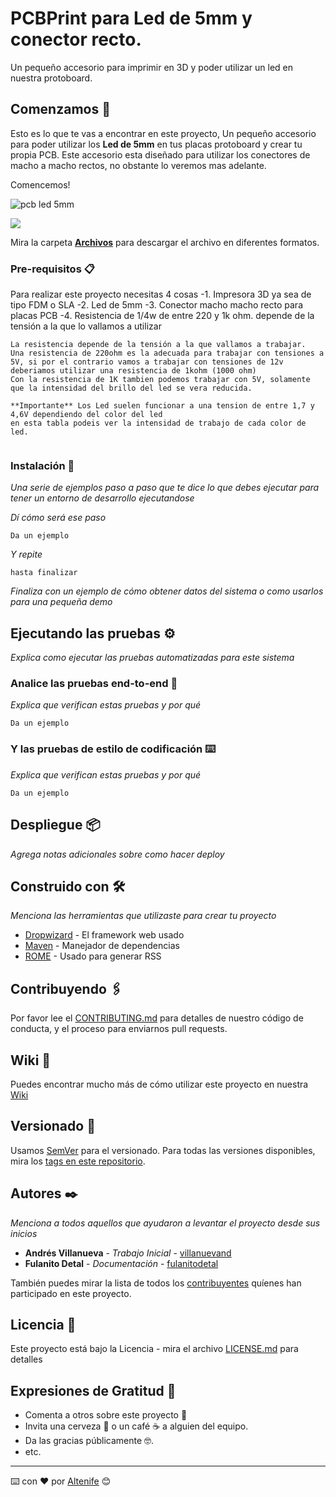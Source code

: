 # PCBPrint para Led de 5mm y conector recto.

Un pequeño accesorio para imprimir en 3D y poder utilizar un led en nuestra protoboard.

## Comenzamos 🚀

Esto es lo que te vas a encontrar en este proyecto, Un pequeño accesorio para poder utilizar los **Led de 5mm** en tus placas protoboard y crear tu propia PCB.
Este accesorio esta diseñado para utilizar los conectores de macho a macho rectos, no obstante lo veremos mas adelante.

Comencemos!

![pcb led 5mm](https://github.com/altenife/PCbPrints/blob/master/PCBPrint_Led_5mm_recto/Imagenes/PCBPrint%20led%205mm%20recto.jpg)


![](name-of-giphy.gif)

Mira la carpeta [**Archivos**](https://github.com/altenife/PCbPrints/tree/master/PCBPrint_Led_5mm_recto/Archivos) para descargar el archivo en diferentes formatos.


### Pre-requisitos 📋

Para realizar este proyecto necesitas 4 cosas
-1. Impresora 3D ya sea de tipo FDM o SLA
-2. Led de 5mm
-3. Conector macho macho recto para placas PCB
-4. Resistencia de 1/4w de entre 220 y 1k ohm. depende de la tensión a la que lo vallamos a utilizar

```
La resistencia depende de la tensión a la que vallamos a trabajar.
Una resistencia de 220ohm es la adecuada para trabajar con tensiones a 5V, si por el contrario vamos a trabajar con tensiones de 12v deberiamos utilizar una resistencia de 1kohm (1000 ohm)
Con la resistencia de 1K tambien podemos trabajar con 5V, solamente que la intensidad del brillo del led se vera reducida.

**Importante** Los Led suelen funcionar a una tension de entre 1,7 y 4,6V dependiendo del color del led
en esta tabla podeis ver la intensidad de trabajo de cada color de led.


```

### Instalación 🔧

_Una serie de ejemplos paso a paso que te dice lo que debes ejecutar para tener un entorno de desarrollo ejecutandose_

_Dí cómo será ese paso_

```
Da un ejemplo
```

_Y repite_

```
hasta finalizar
```

_Finaliza con un ejemplo de cómo obtener datos del sistema o como usarlos para una pequeña demo_

## Ejecutando las pruebas ⚙️

_Explica como ejecutar las pruebas automatizadas para este sistema_

### Analice las pruebas end-to-end 🔩

_Explica que verifican estas pruebas y por qué_

```
Da un ejemplo
```

### Y las pruebas de estilo de codificación ⌨️

_Explica que verifican estas pruebas y por qué_

```
Da un ejemplo
```

## Despliegue 📦

_Agrega notas adicionales sobre como hacer deploy_

## Construido con 🛠️

_Menciona las herramientas que utilizaste para crear tu proyecto_

* [Dropwizard](http://www.dropwizard.io/1.0.2/docs/) - El framework web usado
* [Maven](https://maven.apache.org/) - Manejador de dependencias
* [ROME](https://rometools.github.io/rome/) - Usado para generar RSS

## Contribuyendo 🖇️

Por favor lee el [CONTRIBUTING.md](https://gist.github.com/villanuevand/xxxxxx) para detalles de nuestro código de conducta, y el proceso para enviarnos pull requests.

## Wiki 📖

Puedes encontrar mucho más de cómo utilizar este proyecto en nuestra [Wiki](https://github.com/tu/proyecto/wiki)

## Versionado 📌

Usamos [SemVer](http://semver.org/) para el versionado. Para todas las versiones disponibles, mira los [tags en este repositorio](https://github.com/tu/proyecto/tags).

## Autores ✒️

_Menciona a todos aquellos que ayudaron a levantar el proyecto desde sus inicios_

* **Andrés Villanueva** - *Trabajo Inicial* - [villanuevand](https://github.com/villanuevand)
* **Fulanito Detal** - *Documentación* - [fulanitodetal](#fulanito-de-tal)

También puedes mirar la lista de todos los [contribuyentes](https://github.com/your/project/contributors) quíenes han participado en este proyecto.

## Licencia 📄

Este proyecto está bajo la Licencia  - mira el archivo [LICENSE.md](LICENSE.md) para detalles

## Expresiones de Gratitud 🎁

* Comenta a otros sobre este proyecto 📢
* Invita una cerveza 🍺 o un café ☕ a alguien del equipo.
* Da las gracias públicamente 🤓.
* etc.



---
⌨️ con ❤️ por [Altenife](https://github.com/altenife) 😊
